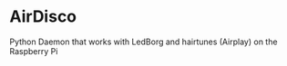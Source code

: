 AirDisco
========

Python Daemon that works with LedBorg and hairtunes (Airplay) on the Raspberry Pi
